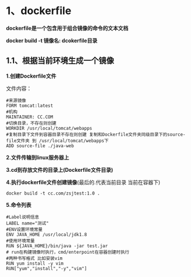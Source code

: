 # 1、dockerfile

**dockerfile是一个包含用于组合镜像的命令的文本文档**

**docker build -t 镜像名:<tags> dcokerfile目录**

## 1.1、根据当前环境生成一个镜像

**1.创建Dockerfile文件** 

文件内容：

```
#来源镜像
FORM tomcat:latest
#机构
MAINTAINER: CC.COM
#切换目录，不存在则创建
WORKDIR /usr/local/tomcat/webapps
#复制目录下文件到容器目录不存在则创建 复制和Dockerfile文件夹同级目录下的source-file文件夹 到 /usr/local/tomcat/webapps下
ADD source-file ./java-web
```

**2.文件传输到linux服务器上**

**3.cd到存放文件的目录上(Dockerfile文件目录)**

**4.执行dockerfile文件创建镜像**(最后的.代表当前目录 当前在容器下)

```
docker build -t cc.com/zsjtest:1.0 .
```

**5.命令列表**

```
#Label说明信息
LABEL name="测试"
#ENV设置环境常量
ENV JAVA_HOME /usr/local/jdk1.8
#使用环境常量
RUN ${JAVA_HOME}/bin/java -jar test.jar
# run在构建镜像时执行，cmd/enterpoint在容器创建时执行
#两种书写格式 比如安装vim
RUN yum install -y vim
RUN["yum","install","-y","vim"]

```

